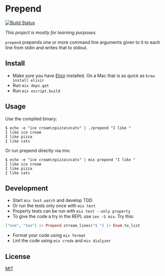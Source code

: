 # Prepend

[![Build Status](https://travis-ci.org/jorinvo/prepend.svg?branch=master)](https://travis-ci.org/jorinvo/prepend)

*This project is mostly for learning purposes.*

`prepend` prepends one or more command line arguments given to it to each line from stdin and writes that to stdout.


## Install

- Make sure you have [Elixir](https://elixir-lang.org/) installed. On a Mac that is as quick as `brew install elixir`
- Run `mix deps.get`
- Run `mix escript.build`


## Usage

Use the compiled binary:

```
$ echo -e "ice cream\npizza\ncats" | ./prepend "I like "
I like ice cream
I like pizza
I like cats
```

Or run prepend directly via mix:

```
$ echo -e "ice cream\npizza\ncats" | mix prepend "I like "
I like ice cream
I like pizza
I like cats
```


## Development

- Start `mix test.watch` and develop TDD
- Or run the tests only once with `mix test`
- Property tests can be run with `mix test --only property`
- To give the code a try in the REPL use `iex -S mix`. Try this:

``` elixir
["one", "two"] |> Prepend.stream_lines("$ ") |> Enum.to_list
```

- Format your code using `mix format`
- Lint the code using `mix credo` and `mix dialyzer`


## License

[MIT](./LICENSE)
